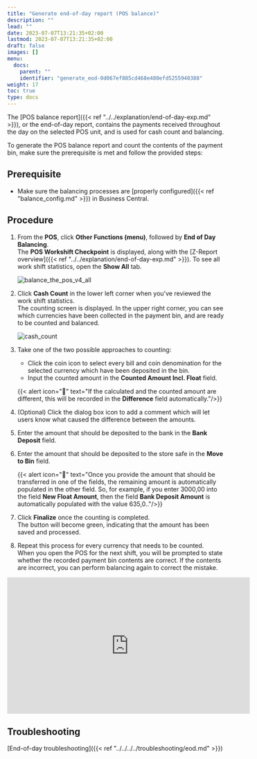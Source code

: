 ```yaml
---
title: "Generate end-of-day report (POS balance)"
description: ""
lead: ""
date: 2023-07-07T13:21:35+02:00
lastmod: 2023-07-07T13:21:35+02:00
draft: false
images: []
menu:
  docs:
    parent: ""
    identifier: "generate_eod-0d067ef885cd468e480efd5255940388"
weight: 17
toc: true
type: docs
---
```


The [POS balance report]({{< ref "../../explanation/end-of-day-exp.md" >}}), or the end-of-day report, contains the payments received throughout the day on the selected POS unit, and is used for cash count and balancing.

To generate the POS balance report and count the contents of the payment bin, make sure the prerequisite is met and follow the provided steps:

## Prerequisite

- Make sure the balancing processes are [properly configured]({{< ref "balance_config.md" >}}) in Business Central.

## Procedure

1. From the **POS**, click **Other Functions (menu)**, followed by **End of Day Balancing**.     
   The **POS Workshift Checkpoint** is displayed, along with the [Z-Report overview]({{< ref "../../explanation/end-of-day-exp.md" >}}). To see all work shift statistics, open the **Show All** tab.

   ![balance_the_pos_v4_all](balance_pos_v4_balancing_screen_%20all.png)

2. Click **Cash Count** in the lower left corner when you've reviewed the work shift statistics.      
   The counting screen is displayed. In the upper right corner, you can see which currencies have been collected in the payment bin, and are ready to be counted and balanced.     

   ![cash_count](cash_count_v4.PNG)

3. Take one of the two possible approaches to counting:
   - Click the coin icon to select every bill and coin denomination for the selected currency which have been deposited in the bin.
   - Input the counted amount in the **Counted Amount Incl. Float** field.

    {{< alert icon="📝" text="If the calculated and the counted amount are different, this will be recorded in the <b>Difference</b> field automatically."/>}}

4. (Optional) Click the dialog box icon to add a comment which will let users know what caused the difference between the amounts.
5. Enter the amount that should be deposited to the bank in the **Bank Deposit** field.
6. Enter the amount that should be deposited to the store safe in the **Move to Bin** field.      

    {{< alert icon="📝" text="Once you provide the amount that should be transferred in one of the fields, the remaining amount is automatically populated in the other field. So, for example, if you enter 3000,00 into the field <b>New Float Amount</b>, then the field <b>Bank Deposit Amount</b> is automatically populated with the value 635,0.."/>}}

7. Click **Finalize** once the counting is completed.     
   The button will become green, indicating that the amount has been saved and processed.
8. Repeat this process for every currency that needs to be counted.    
   When you open the POS for the next shift, you will be prompted to state whether the recorded payment bin contents are correct. If the contents are incorrect, you can perform balancing again to correct the mistake.

<iframe width="560" height="315" src="https://www.youtube.com/embed/osYCSzngg-o" title="YouTube video player" frameborder="0" allow="accelerometer; autoplay; clipboard-write; encrypted-media; gyroscope; picture-in-picture; web-share" allowfullscreen></iframe>

## Troubleshooting

[End-of-day troubleshooting]({{< ref "../../../../troubleshooting/eod.md" >}})